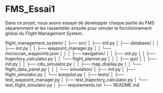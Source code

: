 # FMS_Essai1
Dans ce projet, nous avons essayé de developper chaque partie du FMS séparemment et les rassembler ensuite pour simuler le focntionnement global du Flight Management System.


flight_management_system/
│
├── src/
│   ├── _init_.py
│   ├── database/
│   │   ├── _init_.py
│   │   ├── waypoint_manager.py
│   │   └── moroccan_waypoints.json
│   │
│   ├── navigation/
│   │   ├── _init_.py
│   │   ├── trajectory_calculator.py
│   │   └── flight_planner.py
│   │
│   ├── gui/
│   │   ├── _init_.py
│   │   ├── cdu_simulator.py
│   │   ├── map_display.py
│   │   └── flight_data_panel.py
│   │
│   └── simulation/
│       ├── _init_.py
│       ├── flight_simulator.py
│       └── autopilot.py
│
├── tests/
│   ├── test_waypoint_manager.py
│   ├── test_trajectory_calculator.py
│   └── test_flight_simulator.py
│
├── requirements.txt
└── README.md
